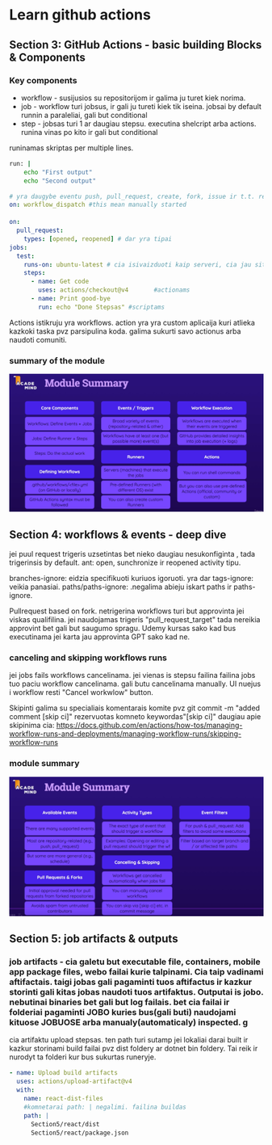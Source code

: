 # Learn github actions
## Section 3: GitHub Actions - basic building Blocks & Components 
### Key components
- workflow - susijusios su repositorijom ir galima ju turet kiek norima.
- job - workflow turi jobsus, ir gali ju tureti kiek tik iseina. jobsai by default runnin a paraleliai, gali but conditional
- step - jobsas turi 1 ar daugiau stepsu. executina shelcript arba actions. runina vinas po kito ir gali but conditional

runinamas skriptas per multiple lines.
```sh
run: |
    echo "First output"
    echo "Second output"
```

```yaml
# yra daugybe eventu push, pull_request, create, fork, issue ir t.t. repository_dispache, schedule, workwlow_call skaityti spec ka daro kuri https://docs.github.com/en/actions/reference/events-that-trigger-workflows
on: workflow_dispatch #this mean manually started

on:
  pull_request:
    types: [opened, reopened] # dar yra tipai
jobs:
  test:
    runs-on: ubuntu-latest # cia isivaizduoti kaip serveri, cia jau sitam runeryje node js instaliuota tai zinoma is spec jei nebutu reiktu tada naudoti kita stepsa ir ieskoti set up node js actiono market place.
    steps:
      - name: Get code
        uses: actions/checkout@v4       #actionams
      - name: Print good-bye
        run: echo "Done Stepsas" #scriptams
```

Actions istikruju yra workflows. action yra yra custom aplicaija kuri atlieka kazkoki taska pvz parsipulina koda. galima sukurti savo actionus arba naudoti comuniti.

### summary of the module 
![alt text](image.png) 

## Section 4: workflows & events - deep dive

jei puul request trigeris uzsetintas bet nieko daugiau nesukonfiginta , tada trigerinsis by default. ant: open, sunchronize ir reopened activity tipu.

branches-ignore: eidzia specifikuoti kuriuos igoruoti. yra dar tags-ignore: veikia panasiai. paths/paths-ignore: .negalima abieju iskart paths ir paths-ignore.

Pullrequest based on fork. netrigerina workflows turi but approvinta jei viskas qualifilina. jei naudojamas trigeris "pull_request_target" tada nereikia approvint bet gali but saugumo spragu. Udemy kursas sako kad bus executinama jei karta jau approvinta GPT sako kad ne.

### canceling and skipping workflows runs

jei jobs fails workflows cancelinama. jei vienas is stepsu failina failina jobs tuo paciu workflow cancelinama. gali butu cancelinama manually. UI nuejus i workflow resti "Cancel workwlow" button.

Skipinti galima su specialiais komentarais komite pvz git commit -m "added comment [skip ci]" rezervuotas komneto keywordas"[skip ci]" daugiau apie skipinima cia: https://docs.github.com/en/actions/how-tos/managing-workflow-runs-and-deployments/managing-workflow-runs/skipping-workflow-runs

### module summary
![alt text](image-1.png)

## Section 5: job artifacts & outputs
### job artifacts - cia galetu but executable file, containers, mobile app package files, webo failai kurie talpinami. Cia taip vadinami aftifactais. taigi jobas gali pagaminti tuos aftifactus ir kazkur storinti gali kitas jobas naudoti tuos artifaktus. Outputai is jobo. nebutinai binaries bet gali but log failais. bet cia failai ir folderiai pagaminti JOBO kuries bus(gali buti) naudojami kituose JOBUOSE arba manualy(automaticaly) inspected. g

cia artifaktu upload stepsas. ten path turi sutamp jei lokaliai darai  built ir kazkur storinami build failai pvz dist foldery ar dotnet bin foldery. Tai reik ir nurodyt ta folderi kur bus sukurtas runeryje.
```yaml
- name: Upload build artifacts
  uses: actions/upload-artifact@v4
  with:
    name: react-dist-files
    #komnetarai path: | negalimi. failina buildas
    path: |
      Section5/react/dist
      Section5/react/package.json
```
